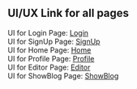 ## UI/UX Link for all pages

UI for Login Page: [Login](https://www.figma.com/design/tUMdUYuIO8U0f5h3ozBono/Login?m=auto&t=vq2jm9T7XBUhLVQn-6)  
UI for SignUp Page: [SignUp](https://www.figma.com/design/WJDhuDe7Ph0CUIehCCVcv2/Register?m=auto&t=vq2jm9T7XBUhLVQn-6)  
UI for Home Page: [Home](https://www.figma.com/design/k0lAxBqTX1XXPHqlHpE3dk/Front-Page?m=auto&t=vq2jm9T7XBUhLVQn-6)  
UI for Profile Page: [Profile](https://www.figma.com/design/RtgU5ALfNfiDZ7mWlrLWao/Profile?m=auto&t=vq2jm9T7XBUhLVQn-6)  
UI for Editor Page: [Editor](https://www.figma.com/design/okBAV8gVVIDqzkrJ9pX0Ra/Editor?m=auto&t=vq2jm9T7XBUhLVQn-6)  
UI for ShowBlog Page: [ShowBlog](https://www.figma.com/design/YWkb9xP2X5pVqNPdl1VQee/ShowBlog?node-id=0-1&node-type=canvas)

